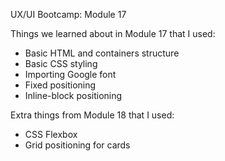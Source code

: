 UX/UI Bootcamp: Module 17

Things we learned about in Module 17 that I used:
- Basic HTML and containers structure
- Basic CSS styling
- Importing Google font
- Fixed positioning
- Inline-block positioning

Extra things from Module 18 that I used:
- CSS Flexbox
- Grid positioning for cards
